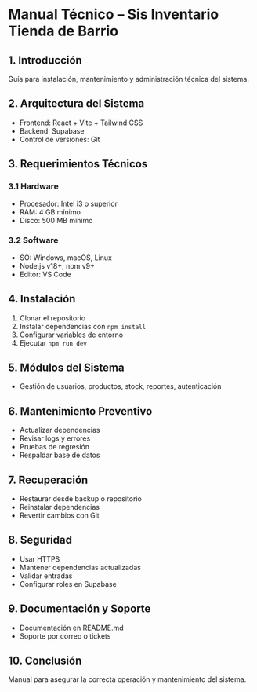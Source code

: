 # Manual Técnico – Sis Inventario Tienda de Barrio

## 1. Introducción
Guía para instalación, mantenimiento y administración técnica del sistema.

## 2. Arquitectura del Sistema
- Frontend: React + Vite + Tailwind CSS
- Backend: Supabase
- Control de versiones: Git

## 3. Requerimientos Técnicos
### 3.1 Hardware
- Procesador: Intel i3 o superior
- RAM: 4 GB mínimo
- Disco: 500 MB mínimo
### 3.2 Software
- SO: Windows, macOS, Linux
- Node.js v18+, npm v9+
- Editor: VS Code

## 4. Instalación
1. Clonar el repositorio
2. Instalar dependencias con `npm install`
3. Configurar variables de entorno
4. Ejecutar `npm run dev`

## 5. Módulos del Sistema
- Gestión de usuarios, productos, stock, reportes, autenticación

## 6. Mantenimiento Preventivo
- Actualizar dependencias
- Revisar logs y errores
- Pruebas de regresión
- Respaldar base de datos

## 7. Recuperación
- Restaurar desde backup o repositorio
- Reinstalar dependencias
- Revertir cambios con Git

## 8. Seguridad
- Usar HTTPS
- Mantener dependencias actualizadas
- Validar entradas
- Configurar roles en Supabase

## 9. Documentación y Soporte
- Documentación en README.md
- Soporte por correo o tickets

## 10. Conclusión
Manual para asegurar la correcta operación y mantenimiento del sistema.
